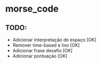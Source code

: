 # morse_code

## TODO:

- Adicionar interpretação de espaço [OK]
- Remover time-based e lixo [OK]
- Adicionar frase desafio [OK]
- Adicionar pontuação [OK]

